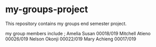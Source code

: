 # my-groups-project
This repository contains my groups end semester project.

my group members include ;
Amelia Susan       00018/019
Mitchell Atieno    00026/019
Nelson Okonji      00022/019
Mary Achieng       00017/019
